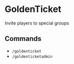 # GoldenTicket

Invite players to special groups

## Commands

- `/goldenticket`
- `/goldenticketadmin`
